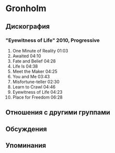 # Gronholm



## Дискография

### "Eyewitness of Life" 2010, Progressive

1. One Minute of Reality  01:03    
2. Awaited  04:10  
3. Fate and Belief  04:28 
4. Life Is  04:38   
5. Meet the Maker  04:25    
6. You and Me  03:43 
7. Misfortune-teller  02:30
8. Learn to Crawl  04:46 
9. Eyewitness of Life  04:23 
10. Place for Freedom  06:28 


## Отношения с другими группами


## Обсуждения


## Упоминания

